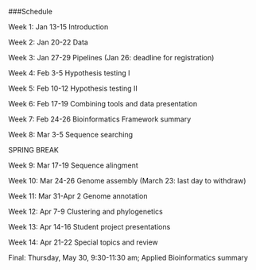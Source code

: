 ###Schedule

Week 1: Jan 13-15 Introduction

Week 2: Jan 20-22 Data

Week 3: Jan 27-29 Pipelines (Jan 26: deadline for registration)

Week 4: Feb 3-5 Hypothesis testing I

Week 5: Feb 10-12 Hypothesis testing II

Week 6: Feb 17-19 Combining tools and data presentation

Week 7: Feb 24-26 Bioinformatics Framework summary

Week 8: Mar 3-5 Sequence searching

SPRING BREAK

Week 9: Mar 17-19 Sequence alingment

Week 10: Mar 24-26 Genome assembly (March 23: last day to withdraw)

Week 11: Mar 31-Apr 2 Genome annotation

Week 12: Apr 7-9 Clustering and phylogenetics

Week 13: Apr 14-16 Student project presentations

Week 14: Apr 21-22 Special topics and review

Final: Thursday, May 30, 9:30-11:30 am; Applied Bioinformatics summary

